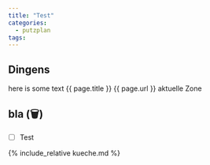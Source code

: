 ```yaml
---
title: "Test"
categories:
  - putzplan
tags:
---
```


## Dingens
<!--more-->
here is some text {{ page.title }} {{ page.url }}
aktuelle Zone <span class="ppzone"></span>

## bla (<span class="ppclear">🗑️</span>)

 - [ ] Test

{%  include_relative kueche.md %}


<!--stackedit_data:
eyJoaXN0b3J5IjpbLTE2MzUyNTcwODcsLTE2Mjc3Njk5OTQsMT
g1NzQ0MDQxNywtOTMyMDMxMTYxLC0xNDM0OTU4MDIwLC0yMDQ2
OTU5NjU2LC0yMDE0NDE1NjIyLC02MDEzMjY4MDgsLTE4MjQ3MD
Q0NjAsMTM3OTgwNDMzMywtNjAzMDIyNTcxLC0xMzUwMjY0MTk2
LDYxMTAxODk5NCwtNzczNjgzMzcxLDE4MTE3NDEzODNdfQ==
-->